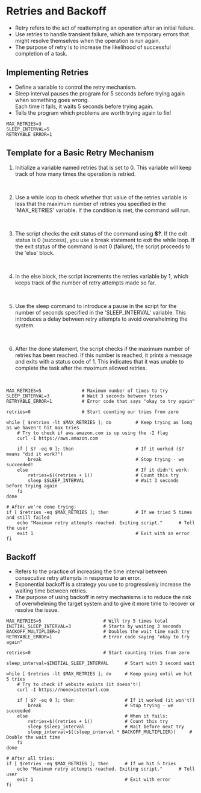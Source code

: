 # Retries and Backoff
- Retry refers to the act of reattempting an operation after an initial failure.  
- Use retries to handle transient failure, which are temporary errors that might resolve themselves when the operation is run again.  
- The purpose of retry is to increase the likelihood of successful completion of a task.

## Implementing Retries
- Define a variable to control the retry mechanism.
- Sleep interval pauses the program for 5 seconds before trying again when something goes wrong.  
Each time it fails, it waits 5 seconds before trying again.
- Tells the program which problems are worth trying again to fix!

```
MAX_RETRIES=3
SLEEP_INTERVAL=5
RETRYABLE ERROR=1
```

## Template for a Basic Retry Mechanism
1. Initialize a variable named retries that is set to 0. This variable will keep track of how many times the operation is retried.
<br>

2. Use a while loop to check whether that value of the retries variable is less that the maximum number of retries you specified 
in the 'MAX_RETRIES' variable. If the condition is met, the command will run.
<br>

3. The script checks the exit status of the command using **$?**. If the exit status is 0 (success), you use a break statement 
to exit the while loop. If the exit status of the command is not 0 (failure), the script proceeds to the 'else' block.
<br>

4. In the else block, the script increments the retries variable by 1, which keeps track of the number of retry attempts made 
so far.
<br>

5. Use the sleep command to introduce a pause in the script for the number of seconds specified in the 'SLEEP_INTERVAL' 
variable. This introduces a delay between retry attempts to avoid overwhelming the system.
<br>

6. After the done statement, the script checks if the maximum number of retries has been reached. If this number is reached, it
prints a message and exits with a status code of 1. This indicates that it was unable to complete the task after the maximum allowed
retries.
<br>

```
MAX_RETRIES=5               # Maximum number of times to try
SLEEP_INTERVAL=3            # Wait 3 seconds between tries
RETRYABLE_ERROR=1           # Error code that says "okay to try again"

retries=0                   # Start counting our tries from zero

while [ $retries -lt $MAX_RETRIES ]; do         # Keep trying as long as we haven't hit max tries
    # Try to check if aws.amazon.com is up using the -I flag
    curl -I https://aws.amazon.com
    
    if [ $? -eq 0 ]; then                       # If it worked ($? means "did it work?")
        break                                   # Stop trying - we succeeded!
    else                                        # If it didn't work:
        retries=$((retries + 1))                # Count this try
        sleep $SLEEP_INTERVAL                   # Wait 3 seconds before trying again
    fi
done

# After we're done trying:
if [ $retries -eq $MAX_RETRIES ]; then          # If we tried 5 times and still failed
    echo "Maximum retry attempts reached. Exiting script."      # Tell the user
    exit 1                                      # Exit with an error
fi
```

## Backoff
- Refers to the practice of increasing the time interval between consecutive retry attempts in response to an error. 
- Exponential backoff is a strategy you use to progressively increase the waiting time between retries.
- The purpose of using backoff in retry mechanisms is to reduce the risk of overwhelming the target system and 
to give it more time to recover or resolve the issue.

```
MAX_RETRIES=5                       # Will try 5 times total
INITIAL_SLEEP_INTERVAL=3            # Starts by waiting 3 seconds
BACKOFF_MULTIPLIER=2                # Doubles the wait time each try
RETRYABLE_ERROR=1                   # Error code saying "okay to try again"

retries=0                           # Start counting tries from zero

sleep_interval=$INITIAL_SLEEP_INTERVAL      # Start with 3 second wait

while [ $retries -lt $MAX_RETRIES ]; do     # Keep going until we hit 5 tries
    # Try to check if website exists (it doesn't!)
    curl -I https://nonexistenturl.com
    
    if [ $? -eq 0 ]; then                   # If it worked (it won't!)
        break                               # Stop trying - we succeeded
    else                                    # When it fails:
        retries=$((retries + 1))            # Count this try
        sleep $sleep_interval               # Wait before next try
        sleep_interval=$((sleep_interval * BACKOFF_MULTIPLIER))     # Double the wait time
    fi
done

# After all tries:
if [ $retries -eq $MAX_RETRIES ]; then      # If we hit 5 tries
    echo "Maximum retry attempts reached. Exiting script."      # Tell user
    exit 1                                  # Exit with error
fi
```